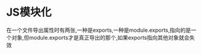 # JS模块化

在一个文件导出属性时有两张,一种是exports,一种是module.exports,指向的是一个对象,但module.exports才是真正导出的那个,如果exports指向其他对象就会失效